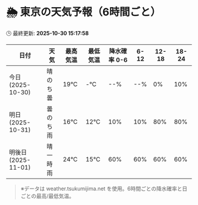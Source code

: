 # 🌦️ 東京の天気予報（6時間ごと）

🕒 最終更新: **2025-10-30 15:17:58**

| 日付 | 天気 | 最高気温 | 最低気温 | 降水確率 0-6 | 6-12 | 12-18 | 18-24 |
|------|------|----------|----------|------------|------|------|------|
| 今日 (2025-10-30) | 晴のち曇 | 19℃ | -℃ | --% | --% | 0% | 10% |
| 明日 (2025-10-31) | 曇のち雨 | 16℃ | 12℃ | 10% | 10% | 80% | 80% |
| 明後日 (2025-11-01) | 晴一時雨 | 24℃ | 15℃ | 60% | 60% | 60% | 60% |

> ※データは weather.tsukumijima.net を使用。6時間ごとの降水確率と日ごとの最高/最低気温。